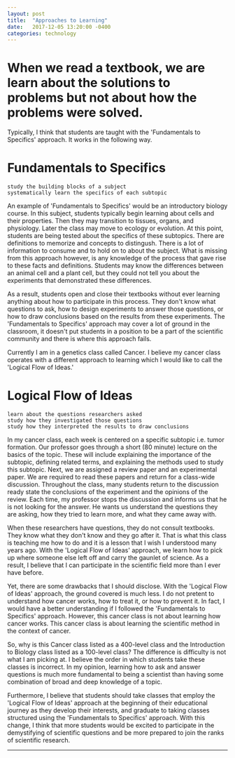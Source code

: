 ```yaml
---
layout: post
title:  "Approaches to Learning"
date:   2017-12-05 13:20:00 -0400
categories: technology
---
```


# When we read a textbook, we are learn about the solutions to problems but not about how the problems were solved.

Typically, I think that students are taught with the 'Fundamentals to Specifics' approach. It works in the following way.

# Fundamentals to Specifics

	study the building blocks of a subject
	systematically learn the specifics of each subtopic

An example of 'Fundamentals to Specifics' would be an introductory biology course. In this subject, students typically begin learning about cells and their properties. Then they may transition to tissues, organs, and physiology. Later the class may move to ecology or evolution. At this point, students are being tested about the specifics of these subtopics. There are definitions to memorize and concepts to distingush. There is a lot of information to consume and to hold on to about the subject. What is missing from this approach however, is any knowledge of the process that gave rise to these facts and definitions. Students may know the differences between an animal cell and a plant cell, but they could not tell you about the experiments that demonstrated these differences.

As a result, students open and close their textbooks without ever learning anything about how to participate in this process. They don't know what questions to ask, how to design experiments to answer those questions, or how to draw conclusions based on the results from these experiments. The 'Fundamentals to Specifics' approach may cover a lot of ground in the classroom, it doesn't put students in a position to be a part of the scientific community and there is where this approach fails.

Currently I am in a genetics class called Cancer. I believe my cancer class operates with a different approach to learning which I would like to call the 'Logical Flow of Ideas.'

# Logical Flow of Ideas

	learn about the questions researchers asked
	study how they investigated those questions
	study how they interpreted the results to draw conclusions

In my cancer class, each week is centered on a specific subtopic i.e. tumor formation. Our professor goes through a short (80 minute) lecture on the basics of the topic. These will include explaining the importance of the subtopic, defining related terms, and explaining the methods used to study this subtopic. Next, we are assigned a review paper and an experimental paper. We are required to read these papers and return for a class-wide discussion. Throughout the class, many students return to the discussion ready state the conclusions of the experiment and the opinions of the review. Each time, my professor stops the discussion and informs us that he is not looking for the answer. He wants us understand the questions they are asking, how they tried to learn more, and what they came away with.

When these researchers have questions, they do not consult textbooks. They know what they don't know and they go after it. That is what this class is teaching me how to do and it is a lesson that I wish I understood many years ago. With the 'Logical Flow of Ideas' approach, we learn how to pick up where someone else left off and carry the gaunlet of science. As a result, I believe that I can participate in the scientific field more than I ever have before.

Yet, there are some drawbacks that I should disclose. With the 'Logical Flow of Ideas' approach, the ground covered is much less. I do not pretent to understand how cancer works, how to treat it, or how to prevent it. In fact, I would have a better understanding if I followed the 'Fundamentals to Specifics' approach. However, this cancer class is not about learning how cancer works. This cancer class is about learning the scientific method in the context of cancer.

So, why is this Cancer class listed as a 400-level class and the Introduction to Biology class listed as a 100-level class? The difference is difficulty is not what I am picking at. I believe the order in which students take these classes is incorrect. In my opinion, learning how to ask and answer questions is much more fundamental to being a scientist than having some combination of broad and deep knowledge of a topic.

Furthermore, I believe that students should take classes that employ the 'Logical Flow of Ideas' approach at the beginning of their educational journey as they develop their interests, and graduate to taking classes structured using the 'Fundamentals to Specifics' approach. With this change, I think that more students would be excited to participate in the demystifying of scientific questions and be more prepared to join the ranks of scientific research.

---